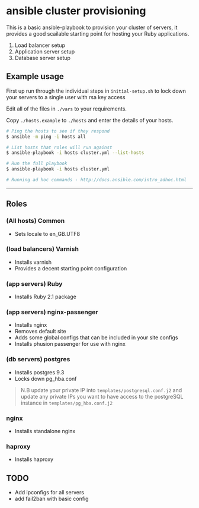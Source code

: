 # ansible cluster provisioning

This is a basic ansible-playbook to provision your cluster of servers, it provides a good scailable starting point for hosting your Ruby applications.

1. Load balancer setup
2. Application server setup
3. Database server setup

## Example usage

First up run through the individual steps in `initial-setup.sh` to lock down your servers to a single user with rsa key access

Edit all of the files in `./vars` to your requirements.

Copy `./hosts.example` to `./hosts` and enter the details of your hosts.

```sh
# Ping the hosts to see if they respond
$ ansible -m ping -i hosts all

# List hosts that roles will run against
$ ansible-playbook -i hosts cluster.yml --list-hosts

# Run the full playbook
$ ansible-playbook -i hosts cluster.yml

# Running ad hoc commands - http://docs.ansible.com/intro_adhoc.html
```

* * *

## Roles

### (All hosts) Common

- Sets locale to en_GB.UTF8

### (load balancers) Varnish

- Installs varnish
- Provides a decent starting point configuration

### (app servers) Ruby

- Installs Ruby 2.1 package

### (app servers) nginx-passenger

- Installs nginx
- Removes default site
- Adds some global configs that can be included in your site configs
- Installs phusion passenger for use with nginx

### (db servers) postgres

- Installs postgres 9.3
- Locks down pg_hba.conf

> N.B update your private IP into `templates/postgresql.conf.j2` and update any private IPs you want to have access to the postgreSQL instance in `templates/pg_hba.conf.j2`

### nginx

- Installs standalone nginx

### haproxy

- Installs haproxy


## TODO

- Add ipconfigs for all servers
- add fail2ban with basic config
